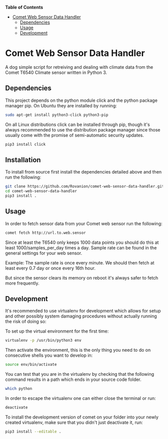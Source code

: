 <!-- markdown-toc start - Don't edit this section. Run M-x markdown-toc-generate-toc again -->
**Table of Contents**

- [Comet Web Sensor Data Handler](#comet-web-sensor-data-handler)
    - [Dependencies](#dependencies)
    - [Usage](#usage)
    - [Development](#development)

<!-- markdown-toc end -->
Comet Web Sensor Data Handler
=============================

A dog simple script for retreiving and dealing with climate data from the Comet T6540 Climate sensor written in Python 3.




Dependencies
------------

This project depends on the python module click and the python package manager pip. On Ubuntu they are installed by running:

```bash
sudo apt-get install python3-click python3-pip
```

On all Linux distributions click can be installed through pip, though it's always recommended to use the distribution package manager since those usually come with the promise of semi-automatic security updates.

```bash
pip3 install click
```



Installation
------------

To install from source first install the dependencies detailed above and then run the following:

```bash
git clone https://github.com/Rovanion/comet-web-sensor-data-handler.git
cd comet-web-sensor-data-handler
pip3 install .
```


Usage
-----

In order to fetch sensor data from your Comet web sensor run the following:

```bash
comet fetch http://url.to.web.sensor
```

Since at least the T6540 only keeps 1000 data points you should do this at least 1000/samples\_per\_day times a day. Sample rate can be found in the general settings for your web sensor.

Example: The sample rate is once every minute. We should then fetch at least every 0.7 day or once every 16th hour.

But since the sensor clears its memory on reboot it's always safer to fetch more frequently.



Development
-----------

It's recommended to use virtualenv for development which allows for setup and other possibly system damaging procedures without actually running the risk of doing so:

To set up the virtual environment for the first time:

```bash
virtualenv -p /usr/bin/python3 env
```

Then activate the environment, this is the only thing you need to do on consecutive shells you want to develop in:

```bash
source env/bin/activate
```

You can test that you are in the virtualenv by checking that the following command results in a path which ends in your source code folder.

```bash
which python
```

In order to escape the virtualenv one can either close the terminal or run:

```bash
deactivate
```
To install the development version of comet on your folder into your newly created virtualenv, make sure that you didn't just deactivate it, run:

```bash
pip3 install --editable .
```
